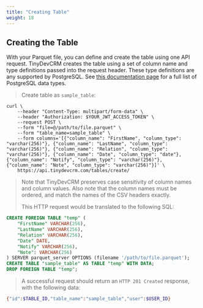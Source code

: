 ```yaml
---
title: "Creating Table"
weight: 18
---
```


## Creating the Table

With your Parquet file, you can define and create the table using one API
request. TinyDevCRM creates the table using a set of column name and type
definitions passed into the request header. These type definitions are any
supported by PostgreSQL. See [this documentation
page](https://www.postgresql.org/docs/12/datatype.html) for a full list of
PostgreSQL data types.

> Create table as `sample_table`:

```shell
curl \
    --header "Content-Type: multipart/form-data" \
    --header "Authorization: $YOUR_JWT_ACCESS_TOKEN" \
    --request POST \
    --form "file=@/path/to/file.parquet" \
    --form "table_name=sample_table" \
    --form columns='[{"column_name": "FirstName", "column_type": "varchar(256)"}, {"column_name": "LastName", "column_type": "varchar(256)"}, {"column_name": "Relation", "column_type": "varchar(256)"}, {"column_name": "Date", "column_type": "date"}, {"column_name": "Notify", "column_type": "varchar(256)"}, {"column_name": "Note", "column_type": "varchar(256)"}]' \
    https://api.tinydevcrm.com/tables/create/
```

> Note that TinyDevCRM preserves case sensitivity of column names and column
> values. Also note that the column names must be ordered, and match the names
> of the CSV headers exactly.
>
> This HTTP request would be translated to the following SQL:

```sql
CREATE FOREIGN TABLE "temp" (
    "FirstName" VARCHAR(256),
    "LastName" VARCHAR(256),
    "Relation" VARCHAR(256),
    "Date" DATE,
    "Notify" VARCHAR(256),
    "Note": VARCHAR(256)
) SERVER parquet_server OPTIONS (filename '/path/to/file.parquet');
CREATE TABLE "sample_table" AS TABLE "temp" WITH DATA;
DROP FOREIGN TABLE "temp";
```

> A successful request should return an `HTTP 201 Created` response, with the
> following data:

```bash
{"id":$TABLE_ID,"table_name":"sample_table","user":$USER_ID}
```
